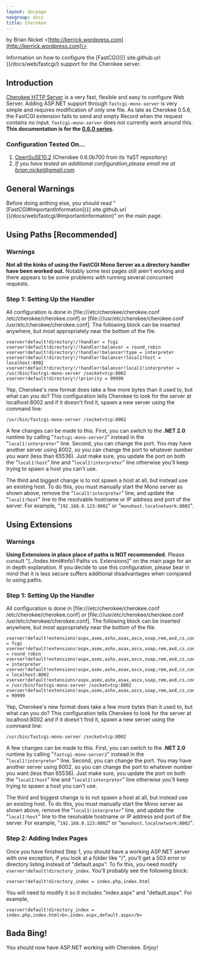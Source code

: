 ```yaml
---
layout: docpage
navgroup: docs
title: Cherokee
---
```


by Brian Nickel \<[http://kerrick.wordpress.com](http://kerrick.wordpress.com)\>

Information on how to configure the [FastCGI]({{ site.github.url }}/docs/web/fastcgi/) support for the Cherokee server.

Introduction
------------

[Cherokee HTTP Server](http://www.cherokee-project.com/) is a very fast, flexible and easy to configure Web Server. Adding ASP.NET support through `fastcgi-mono-server` is very simple and requires modification of only one file. As late as Cherokee 0.5.6, the FastCGI extension fails to send and empty Record when the request contains no input. `fastcgi-mono-server` does not currently work around this. **This documentation is for the [0.6.0 series](http://www.cherokee-project.com/download/0.6/0.6.0/).**

### Configuration Tested On...

1.  [OpenSuSE10.2](http://en.opensuse.org/OpenSUSE_News/10.2-Release) (Cherokee 0.6.0b700 from its YaST repository)
2.  *If you have tested an additional configuration,please email me at [brian.nickel@gmail.com](mailto:brian.nickel@gmail.com).*

General Warnings
----------------

Before doing anthing else, you should read "[FastCGI\#ImportantInformation]({{ site.github.url }}/docs/web/fastcgi/#importantinformation)" on the main page.

Using Paths [Recommended]
-------------------------

### Warnings

**Not all the kinks of using the FastCGI Mono Server as a directory handler have been worked out.** Notably some test pages still aren't working and there appears to be some problems with running several concurrent requests.

### Step 1: Setting Up the Handler

All configuration is done in [file:///etc/cherokee/cherokee.conf /etc/cherokee/cherokee.conf] or [file:///usr/etc/cherokee/cherokee.conf /usr/etc/cherokee/cherokee.conf]. The following block can be inserted anywhere, but most appropriately near the bottom of the file.

    vserver!default!directory!/!handler = fcgi
    vserver!default!directory!/!handler!balancer = round_robin
    vserver!default!directory!/!handler!balancer!type = interpreter
    vserver!default!directory!/!handler!balancer!local1!host = localhost:8002
    vserver!default!directory!/!handler!balancer!local1!interpreter = /usr/bin/fastcgi-mono-server /socket=tcp:8002
    vserver!default!directory!/!priority = 99999

Yep, Cherokee's new format does take a few more bytes than it used to, but what can you do? This configuration tells Cherokee to look for the server at localhost:8002 and if it doesn't find it, spawn a new server using the command line:

    /usr/bin/fastcgi-mono-server /socket=tcp:8002

A few changes can be made to this. First, you can switch to the **.NET 2.0** runtime by calling "`fastcgi-mono-server2`" instead in the "`local1!interpreter`" line. Second, you can change the port. You may have another server using 8002, so you can change the port to whatever number you want (less than 65536). Just make sure, you update the port on both the "`local1!host`" line and "`local1!interpreter`" line otherwise you'll keep trying to spawn a host you can't use.

The third and biggest change is to not spawn a host at all, but instead use an existing host. To do this, you must manually start the Mono server as shown above, remove the "`local1!interpreter`" line, and update the "`local1!host`" line to the resolvable hostname or IP address and port of the server. For example, "`192.168.0.123:8002`" or "`monohost.localnetwork:8002`".

Using Extensions
----------------

### Warnings

**Using Extensions in place place of paths is NOT recommended.** Please consult "[../index.html\#info1 Paths vs. Extensions]" on the main page for an in depth explanation. If you decide to use this configuration, please bear in mind that it is less secure suffers additional disadvantages when compared to using paths.

### Step 1: Setting Up the Handler

All configuration is done in [file:///etc/cherokee/cherokee.conf /etc/cherokee/cherokee.conf] or [file:///usr/etc/cherokee/cherokee.conf /usr/etc/cherokee/cherokee.conf]. The following block can be inserted anywhere, but most appropriately near the bottom of the file.

    vserver!default!extensions!aspx,asmx,ashx,asax,ascx,soap,rem,axd,cs,config,dll!handler = fcgi
    vserver!default!extensions!aspx,asmx,ashx,asax,ascx,soap,rem,axd,cs,config,dll!handler!balancer = round_robin
    vserver!default!extensions!aspx,asmx,ashx,asax,ascx,soap,rem,axd,cs,config,dll!handler!balancer!type = interpreter
    vserver!default!extensions!aspx,asmx,ashx,asax,ascx,soap,rem,axd,cs,config,dll!handler!balancer!local1!host = localhost:8002
    vserver!default!extensions!aspx,asmx,ashx,asax,ascx,soap,rem,axd,cs,config,dll!handler!balancer!local1!interpreter = /usr/bin/fastcgi-mono-server /socket=tcp:8002
    vserver!default!extensions!aspx,asmx,ashx,asax,ascx,soap,rem,axd,cs,config,dll!priority = 99999

Yep, Cherokee's new format does take a few more bytes than it used to, but what can you do? This configuration tells Cherokee to look for the server at localhost:8002 and if it doesn't find it, spawn a new server using the command line:

    /usr/bin/fastcgi-mono-server /socket=tcp:8002

A few changes can be made to this. First, you can switch to the **.NET 2.0** runtime by calling "`fastcgi-mono-server2`" instead in the "`local1!interpreter`" line. Second, you can change the port. You may have another server using 8002, so you can change the port to whatever number you want (less than 65536). Just make sure, you update the port on both the "`local1!host`" line and "`local1!interpreter`" line otherwise you'll keep trying to spawn a host you can't use.

The third and biggest change is to not spawn a host at all, but instead use an existing host. To do this, you must manually start the Mono server as shown above, remove the "`local1!interpreter`" line, and update the "`local1!host`" line to the resolvable hostname or IP address and port of the server. For example, "`192.168.0.123:8002`" or "`monohost.localnetwork:8002`".

### Step 2: Adding Index Pages

Once you have finished Step 1, you should have a working ASP.NET server with one exception, if you look at a folder like "/", you'll get a 503 error or directory listing instead of "default.aspx". To fix this, you need modify `vserver!default!directory_index`. You'll probably see the following block:

    vserver!default!directory_index = index.php,index.html

You will need to modify it so it includes "index.aspx" and "default.aspx". For example,

    vserver!default!directory_index = index.php,index.html<b>,index.aspx,default.aspx</b>

Bada Bing!
----------

You should now have ASP.NET working with Cherokee. Enjoy!

